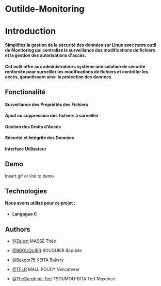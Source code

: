 
# Outilde-Monitoring

# Introduction 

#### Simplifiez la gestion de la sécurité des données sur Linux avec notre outil de Monitoring qui centralise la surveillance des modifications de fichiers et la gestion des autorisations d'accès.

#### Cet outil offre aux administrateurs système une solution de sécurité renforcée pour surveiller les modifications de fichiers et contrôler les accès, garantissant ainsi la protection des données. 


## Fonctionalité 

#### Surveillance des Propriétés des Fichiers

#### Ajout ou suppression des fichiers à surveiller

#### Gestion des Droits d'Accès

#### Sécurité et Intégrité des Données

#### Interface Utilisateur
## Demo

Insert gif or link to demo


## Technologies

**Nous avons utilisé pour ce projet :**

 - #### Langague C 


## Authors


- [@Zelest](https://github.com/Zelest) MASSÉ Théo

- [@BBOUQUIER](https://github.com/BBOUQUIER) BOUQUIER Baptiste 

- [@Bakgor75](https://github.com/Bakgor75) KEITA Bakary

- [@TFLR](https://github.com/TFLR) MALLIPOUDY Vencatveer

- [@TheSunshine-Ted](https://github.com/The-SunshineTed) TSOUMOU-BITA Ted-Maxence 

 
